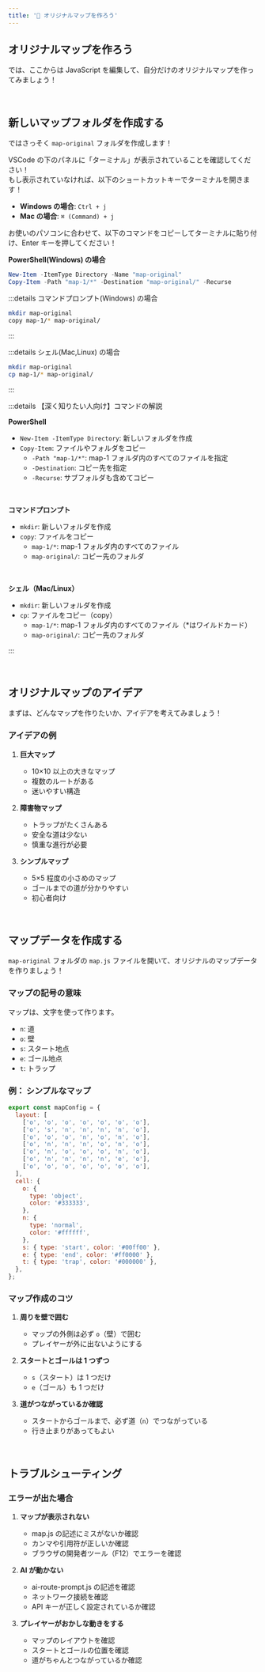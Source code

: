 ```yaml
---
title: '🩷 オリジナルマップを作ろう'
---
```


## オリジナルマップを作ろう

では、ここからは JavaScript を編集して、自分だけのオリジナルマップを作ってみましょう！

<br />

## 新しいマップフォルダを作成する

ではさっそく `map-original` フォルダを作成します！

VSCode の下のパネルに「ターミナル」が表示されていることを確認してください！\
もし表示されていなければ、以下のショートカットキーでターミナルを開きます！

- **Windows の場合**: `Ctrl + j`
- **Mac の場合**: `⌘ (Command) + j`

お使いのパソコンに合わせて、以下のコマンドをコピーしてターミナルに貼り付け、Enter キーを押してください！

**PowerShell(Windows) の場合**

```powershell
New-Item -ItemType Directory -Name "map-original"
Copy-Item -Path "map-1/*" -Destination "map-original/" -Recurse
```

:::details コマンドプロンプト(Windows) の場合

```bash
mkdir map-original
copy map-1/* map-original/
```

:::

:::details シェル(Mac,Linux) の場合

```bash
mkdir map-original
cp map-1/* map-original/
```

:::

:::details 【深く知りたい人向け】コマンドの解説

**PowerShell**
- `New-Item -ItemType Directory`: 新しいフォルダを作成
- `Copy-Item`: ファイルやフォルダをコピー
  - `-Path "map-1/*"`: map-1 フォルダ内のすべてのファイルを指定
  - `-Destination`: コピー先を指定
  - `-Recurse`: サブフォルダも含めてコピー

<br />

**コマンドプロンプト**
- `mkdir`: 新しいフォルダを作成
- `copy`: ファイルをコピー
  - `map-1/*`: map-1 フォルダ内のすべてのファイル
  - `map-original/`: コピー先のフォルダ

<br />

**シェル（Mac/Linux）**
- `mkdir`: 新しいフォルダを作成
- `cp`: ファイルをコピー（copy）
  - `map-1/*`: map-1 フォルダ内のすべてのファイル（*はワイルドカード）
  - `map-original/`: コピー先のフォルダ

:::

<br />

## オリジナルマップのアイデア

まずは、どんなマップを作りたいか、アイデアを考えてみましょう！

### アイデアの例

1. **巨大マップ**

   - 10×10 以上の大きなマップ
   - 複数のルートがある
   - 迷いやすい構造

2. **障害物マップ**

   - トラップがたくさんある
   - 安全な道は少ない
   - 慎重な進行が必要

3. **シンプルマップ**
   - 5×5 程度の小さめのマップ
   - ゴールまでの道が分かりやすい
   - 初心者向け

<br />

## マップデータを作成する

`map-original` フォルダの `map.js` ファイルを開いて、オリジナルのマップデータを作りましょう！

### マップの記号の意味

マップは、文字を使って作ります。

- `n`: 道
- `o`: 壁
- `s`: スタート地点
- `e`: ゴール地点
- `t`: トラップ

### 例： シンプルなマップ

```javascript
export const mapConfig = {
  layout: [
    ['o', 'o', 'o', 'o', 'o', 'o', 'o'],
    ['o', 's', 'n', 'n', 'n', 'n', 'o'],
    ['o', 'o', 'o', 'n', 'o', 'n', 'o'],
    ['o', 'n', 'n', 'n', 'o', 'n', 'o'],
    ['o', 'n', 'o', 'o', 'o', 'n', 'o'],
    ['o', 'n', 'n', 'n', 'n', 'e', 'o'],
    ['o', 'o', 'o', 'o', 'o', 'o', 'o'],
  ],
  cell: {
    o: {
      type: 'object',
      color: '#333333',
    },
    n: {
      type: 'normal',
      color: '#ffffff',
    },
    s: { type: 'start', color: '#00ff00' },
    e: { type: 'end', color: '#ff0000' },
    t: { type: 'trap', color: '#000000' },
  },
};
```

### マップ作成のコツ

1. **周りを壁で囲む**

   - マップの外側は必ず `o`（壁）で囲む
   - プレイヤーが外に出ないようにする

2. **スタートとゴールは 1 つずつ**

   - `s`（スタート）は 1 つだけ
   - `e`（ゴール）も 1 つだけ

3. **道がつながっているか確認**
   - スタートからゴールまで、必ず道（`n`）でつながっている
   - 行き止まりがあってもよい

<br />

## トラブルシューティング

### エラーが出た場合

1. **マップが表示されない**

   - map.js の記述にミスがないか確認
   - カンマや引用符が正しいか確認
   - ブラウザの開発者ツール（F12）でエラーを確認

2. **AI が動かない**

   - ai-route-prompt.js の記述を確認
   - ネットワーク接続を確認
   - API キーが正しく設定されているか確認

3. **プレイヤーがおかしな動きをする**
   - マップのレイアウトを確認
   - スタートとゴールの位置を確認
   - 道がちゃんとつながっているか確認
